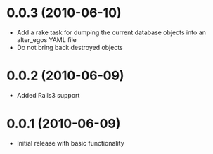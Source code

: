 # 0.0.3 (2010-06-10)
* Add a rake task for dumping the current database objects into an alter_egos YAML file
* Do not bring back destroyed objects

# 0.0.2 (2010-06-09)
* Added Rails3 support

# 0.0.1 (2010-06-09)
* Initial release with basic functionality

